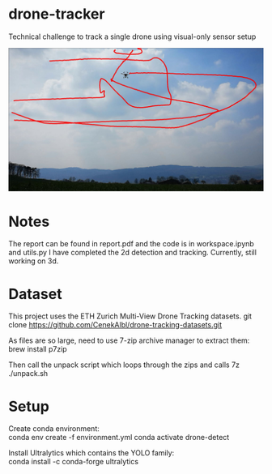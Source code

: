 # drone-tracker
Technical challenge to track a single drone using visual-only sensor setup

![Drone Trajectory](cam1.jpg)

# Notes

The report can be found in report.pdf and the code is in workspace.ipynb and utils.py
I have completed the 2d detection and tracking. Currently, still working on 3d.

# Dataset

This project uses the ETH Zurich Multi-View Drone Tracking datasets. 
git clone https://github.com/CenekAlbl/drone-tracking-datasets.git

As files are so large, need to use 7-zip archive manager to extract them: 
brew install p7zip

Then call the unpack script which loops through the zips and calls 7z
./unpack.sh

# Setup

Create conda environment:  
conda env create -f environment.yml 
conda activate drone-detect 

Install Ultralytics which contains the YOLO family:  
conda install -c conda-forge ultralytics


